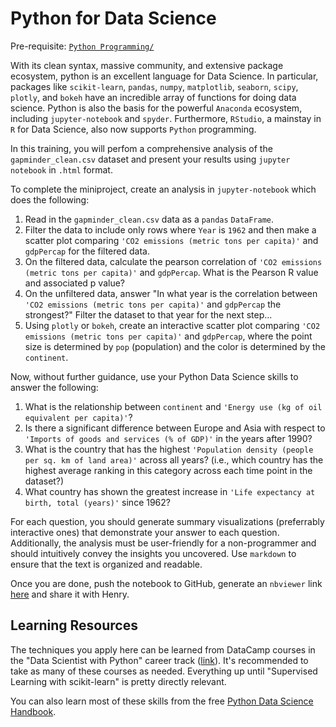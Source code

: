 # Python for Data Science

Pre-requisite: [`Python Programming/`](https://github.com/Bioinformatics-Research-Network/training-requirements/tree/main/Python%20Programming)

With its clean syntax, massive community, and extensive package ecosystem, python is an excellent language for Data Science. In particular, packages like `scikit-learn`, `pandas`, `numpy`, `matplotlib`, `seaborn`, `scipy`, `plotly`, and `bokeh` have an incredible array of functions for doing data science. Python is also the basis for the powerful `Anaconda` ecosystem, including `jupyter-notebook` and `spyder`. Furthermore, `RStudio`, a mainstay in `R` for Data Science, also now supports `Python` programming. 

In this training, you will perfom a comprehensive analysis of the `gapminder_clean.csv` dataset and present your results using `jupyter notebook` in `.html` format. 

To complete the miniproject, create an analysis in `jupyter-notebook` which does the following:

1. Read in the `gapminder_clean.csv` data as a `pandas` `DataFrame`.
2. Filter the data to include only rows where `Year` is `1962` and then make a scatter plot comparing `'CO2 emissions (metric tons per capita)'` and `gdpPercap` for the filtered data. 
3. On the filtered data, calculate the pearson correlation of `'CO2 emissions (metric tons per capita)'` and `gdpPercap`. What is the Pearson R value and associated p value?
4. On the unfiltered data, answer "In what year is the correlation between `'CO2 emissions (metric tons per capita)'` and `gdpPercap` the strongest?" Filter the dataset to that year for the next step...
5. Using `plotly` or `bokeh`, create an interactive scatter plot comparing `'CO2 emissions (metric tons per capita)'` and `gdpPercap`, where the point size is determined by `pop` (population) and the color is determined by the `continent`. 

Now, without further guidance, use your Python Data Science skills to answer the following:

1. What is the relationship between `continent` and `'Energy use (kg of oil equivalent per capita)'`? 
2. Is there a significant difference between Europe and Asia with respect to `'Imports of goods and services (% of GDP)'` in the years after 1990?
3. What is the country that has the highest `'Population density (people per sq. km of land area)'` across all years? (i.e., which country has the highest average ranking in this category across each time point in the dataset?)
4. What country has shown the greatest increase in `'Life expectancy at birth, total (years)'` since 1962? 

For each question, you should generate summary visualizations (preferrably interactive ones) that demonstrate your answer to each question. Additionally, the analysis must be user-friendly for a non-programmer and should intuitively convey the insights you uncovered. Use `markdown` to ensure that the text is organized and readable. 

Once you are done, push the notebook to GitHub, generate an `nbviewer` link [here](https://nbviewer.jupyter.org/) and share it with Henry.

## Learning Resources

The techniques you apply here can be learned from DataCamp courses in the "Data Scientist with Python" career track ([link](https://learn.datacamp.com/career-tracks/data-scientist-with-python)). It's recommended to take as many of these courses as needed. Everything up until "Supervised Learning with scikit-learn" is pretty directly relevant.

You can also learn most of these skills from the free [Python Data Science Handbook](https://jakevdp.github.io/PythonDataScienceHandbook/).

